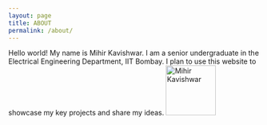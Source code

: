 ```yaml
---
layout: page
title: ABOUT
permalink: /about/
---
```


<!-- This is the base Jekyll theme. You can find out more info about customizing your Jekyll theme, as well as basic Jekyll usage documentation at [jekyllrb.com](https://jekyllrb.com/)

You can find the source code for Minima at GitHub:
[jekyll][jekyll-organization] /
[minima](https://github.com/jekyll/minima)

You can find the source code for Jekyll at GitHub:
[jekyll][jekyll-organization] /
[jekyll](https://github.com/jekyll/jekyll)


[jekyll-organization]: https://github.com/jekyll -->

Hello world! My name is Mihir Kavishwar. I am a senior undergraduate in the Electrical Engineering Department, IIT Bombay. I plan to use this website to showcase my key projects and share my ideas. 
<img src="" alt="Mihir Kavishwar" style="height: 100px; width:100px;"/>